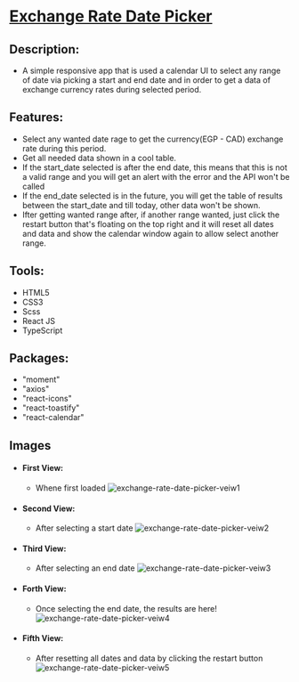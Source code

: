 # [Exchange Rate Date Picker](https://exchange-rate-date-picker.netlify.app/)

## Description:
- A simple responsive app that is used a calendar UI to select any range of date via picking a start and end date and in order to get a data of exchange currency rates during selected period.

## Features:
- Select any wanted date rage to get the currency(EGP - CAD) exchange rate during this period.
- Get all needed data shown in a cool table.
- If the start_date selected is after the end date, this means that this is not a valid range and you will get an alert with the error and the API won't be called 
- If the end_date selected is in the future, you will get the table of results between the start_date and till today, other data won't be shown.
- Ifter getting wanted range after, if another range wanted, just click the restart button that's floating on the top right and it will reset all dates and data and show the calendar window again to allow select another range.

## Tools:

- HTML5
- CSS3
- Scss
- React JS
- TypeScript

## Packages:

- "moment"
- "axios"
- "react-icons"
- "react-toastify"
- "react-calendar"

## Images

- #### First View:
  - Whene first loaded
![exchange-rate-date-picker-veiw1](https://user-images.githubusercontent.com/72308423/220432582-05d850ea-de18-4621-847e-0b5ff8068c31.png)

- #### Second View:
  - After selecting a start date
![exchange-rate-date-picker-veiw2](https://user-images.githubusercontent.com/72308423/220432631-97d2b65f-2c62-4141-a145-a7e1cd496fe3.png)

- #### Third View:
  -  After selecting an end date
![exchange-rate-date-picker-veiw3](https://user-images.githubusercontent.com/72308423/220432645-4a0e3416-962c-4802-af9a-a9e6f0f7c074.png)
 
- #### Forth View:
  - Once selecting the end date, the results are here!
![exchange-rate-date-picker-veiw4](https://user-images.githubusercontent.com/72308423/220432659-38d5d9a5-a5a9-4cfc-9064-a69d1f5a0d01.png)

- #### Fifth View:
  - After resetting all dates and data by clicking the restart button
![exchange-rate-date-picker-veiw5](https://user-images.githubusercontent.com/72308423/220432678-3fabe6fc-6823-4a54-ba67-44e15b4496a6.png)

